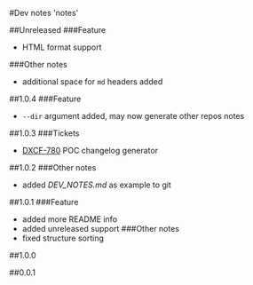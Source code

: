 #Dev notes 'notes'

##Unreleased
###Feature
* HTML format support

###Other notes
* additional space for `md` headers added

##1.0.4
###Feature
* `--dir` argument added, may now generate other repos notes

##1.0.3
###Tickets
* [DXCF-780](https://jira.in.devexperts.com/browse/DXCF-780) POC changelog generator

##1.0.2
###Other notes
* added *DEV_NOTES.md* as example to git

##1.0.1
###Feature
* added more README info
* added unreleased support
###Other notes
* fixed structure sorting

##1.0.0

##0.0.1